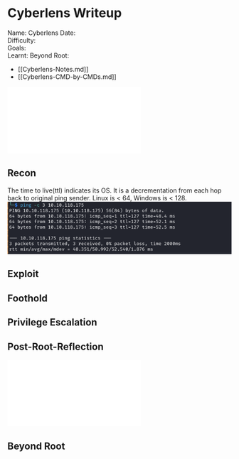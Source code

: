 # Cyberlens Writeup

Name: Cyberlens
Date:  
Difficulty:  
Goals:  
Learnt:
Beyond Root:

- [[Cyberlens-Notes.md]]
- [[Cyberlens-CMD-by-CMDs.md]]


![](Cyberlens-map.excalidraw.md)

## Recon

The time to live(ttl) indicates its OS. It is a decrementation from each hop back to original ping sender. Linux is < 64, Windows is < 128.
![ping](TryHackMe/Markdown/Cyberlens/Screenshots/ping.png)
	
## Exploit

## Foothold

## Privilege Escalation

## Post-Root-Reflection  

![](Cyberlens-map.excalidraw.md)

## Beyond Root


